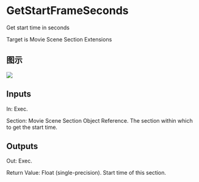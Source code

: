 # GetStartFrameSeconds

Get start time in seconds

Target is Movie Scene Section Extensions

## 图示

![]($-20221218-20524714.png)

## Inputs

In: Exec.

Section: Movie Scene Section Object Reference. The section within which to get the start time.  

## Outputs

Out: Exec.

Return Value: Float (single-precision). Start time of this section.

